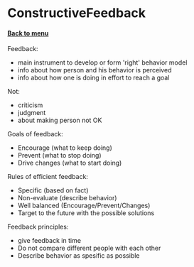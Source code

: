 <h1>ConstructiveFeedback</h1> 
<h4> 

[Back to menu](../Menu.md)

</h4>

Feedback:
- main instrument to develop or form 'right' behavior model
- info about how person and his behavior is perceived
- info about how one is doing in effort to reach a goal

Not:
- criticism
- judgment
- about making person not OK

Goals of feedback:
- Encourage (what to keep doing)
- Prevent (what to stop doing)
- Drive changes (what to start doing)

Rules of efficient feedback:
- Specific (based on fact)
- Non-evaluate (describe behavior)
- Well balanced (Encourage/Prevent/Changes)
- Target to the future with the possible solutions

Feedback principles: 
- give feedback in time
- Do not compare different people with each other
- Describe behavior as spesific as possible